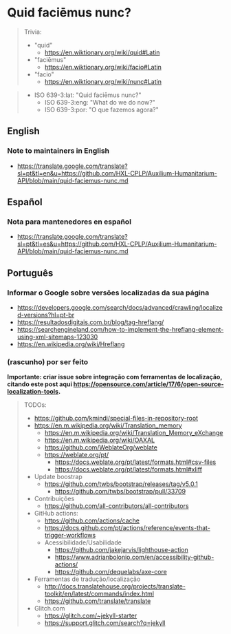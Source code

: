 # Quid faciēmus nunc?

> Trivia:
> - "quid"
>   - https://en.wiktionary.org/wiki/quid#Latin
> - "faciēmus"
>   - https://en.wiktionary.org/wiki/facio#Latin
> - "facio"
>   - https://en.wiktionary.org/wiki/nunc#Latin


> - ISO 639-3:lat: <span lang="la" translate="no">"Quid faciēmus nunc?"</span>
>   - ISO 639-3:eng: <span lang="en" translate="no">"What do we do now?"</span>
>   - ISO 639-3:por: <span lang="pt" translate="no">"O que fazemos agora?"</span>

## English

### Note to maintainers in English

- <https://translate.google.com/translate?sl=pt&tl=en&u=https://github.com/HXL-CPLP/Auxilium-Humanitarium-API/blob/main/quid-faciemus-nunc.md>

## Español

### Nota para mantenedores en español

- <https://translate.google.com/translate?sl=pt&tl=es&u=https://github.com/HXL-CPLP/Auxilium-Humanitarium-API/blob/main/quid-faciemus-nunc.md>

## Português

### Informar o Google sobre versões localizadas da sua página

- https://developers.google.com/search/docs/advanced/crawling/localized-versions?hl=pt-br
- https://resultadosdigitais.com.br/blog/tag-hreflang/
- https://searchengineland.com/how-to-implement-the-hreflang-element-using-xml-sitemaps-123030
- https://en.wikipedia.org/wiki/Hreflang

### (rascunho) por ser feito

**Importante: criar issue sobre integração com ferramentas de localização,
citando este post aqui https://opensource.com/article/17/6/open-source-localization-tools.**

> TODOs:
> - https://github.com/kmindi/special-files-in-repository-root
> - https://en.m.wikipedia.org/wiki/Translation_memory
>   - https://en.m.wikipedia.org/wiki/Translation_Memory_eXchange
>   - https://en.m.wikipedia.org/wiki/OAXAL
>   - https://github.com/WeblateOrg/weblate
>   - https://weblate.org/pt/
>     - https://docs.weblate.org/pt/latest/formats.html#csv-files
>     - https://docs.weblate.org/pt/latest/formats.html#xliff
> - Update boostrap
>   - https://github.com/twbs/bootstrap/releases/tag/v5.0.1
>     - https://github.com/twbs/bootstrap/pull/33709
> - Contribuições
>   - https://github.com/all-contributors/all-contributors
> - GitHub actions:
>   - https://github.com/actions/cache
>   - https://docs.github.com/pt/actions/reference/events-that-trigger-workflows
>   - Acessibilidade/Usabilidade
>     - https://github.com/jakejarvis/lighthouse-action
>     - https://www.adrianbolonio.com/en/accessibility-github-actions/
>     - https://github.com/dequelabs/axe-core
> - Ferramentas de tradução/localização
>   - http://docs.translatehouse.org/projects/translate-toolkit/en/latest/commands/index.html
>   - https://github.com/translate/translate
> - Glitch.com
>    - https://glitch.com/~jekyll-starter
>    - https://support.glitch.com/search?q=jekyll

<!--
TEMP

-->

<!--
# VSCode
#   ext install misogi.ruby-rubocop
#     https://github.com/misogi/vscode-ruby-rubocop
#   ext install rebornix.Ruby
#     https://github.com/rubyide/vscode-ruby
sudo gem install rubocop
-->
